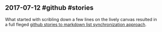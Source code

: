 ## 2017-07-12 #github #stories

What started with scribling down a few lines on the lively canvas resulted in a full fleged [github stories to markdown list synchronization approach](https://lively-kernel.org/lively4/lively4-jens/doc/stories.md). 

